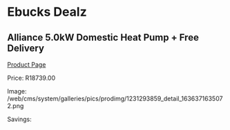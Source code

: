 
# Ebucks Dealz
## Alliance 5.0kW Domestic Heat Pump + Free Delivery
[Product Page](https://www.ebucks.com/web/shop/productSelected.do?prodId=1231293859&catId=1178920455)

Price: R18739.00

Image: /web/cms/system/galleries/pics/prodimg/1231293859_detail_1636371635072.png

Savings: 


	